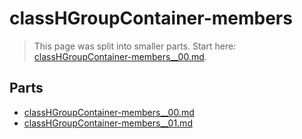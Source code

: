 # classHGroupContainer-members

> This page was split into smaller parts. Start here: [classHGroupContainer-members__00.md](classHGroupContainer-members__00.md).

## Parts

- [classHGroupContainer-members__00.md](classHGroupContainer-members__00.md)
- [classHGroupContainer-members__01.md](classHGroupContainer-members__01.md)
